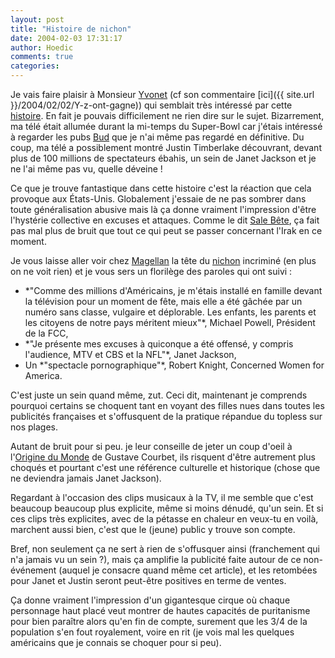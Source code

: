 ```yaml
---
layout: post
title: "Histoire de nichon"
date: 2004-02-03 17:31:17
author: Hoedic
comments: true
categories: 
---
```



Je vais faire plaisir à Monsieur [Yvonet](http://yvonet.com/) (cf son commentaire [ici]({{ site.url }}/2004/02/02/Y-z-ont-gagne)) qui semblait très intéressé par cette [histoire](http://www.nytimes.com/2004/02/03/sports/football/03HALF.html). En fait je pouvais difficilement ne rien dire sur le sujet. Bizarrement, ma télé était allumée durant la mi-temps du Super-Bowl car j'étais intéressé à regarder les pubs [Bud](http://www.budweiser.com/budweiser-ads.html) que je n'ai même pas regardé en définitive. Du coup, ma télé a possiblement montré Justin Timberlake découvrant, devant plus de 100 millions de spectateurs ébahis, un sein de Janet Jackson et je ne l'ai même pas vu, quelle déveine !

Ce que je trouve fantastique dans cette histoire c'est la réaction que cela provoque aux États-Unis. Globalement j'essaie de ne pas sombrer dans toute généralisation abusive mais là ça donne vraiment l'impression d'être l'hystérie collective en excuses et attaques. Comme le dit [Sale Bête](http://www.salebete.net/archives/000232.html¸), ça fait pas mal plus de bruit que tout ce qui peut se passer concernant l'Irak en ce moment.

Je vous laisse aller voir chez [Magellan](http://carnets.ixmedia.com/magellan/) la tête du [nichon](http://carnets.ixmedia.com/magellan/archives/004104.html) incriminé (en plus on ne voit rien) et je vous sers un florilège des paroles qui ont suivi :
<ul>
<li>*"Comme des millions d'Américains, je m'étais installé en famille devant la télévision pour un moment de fête, mais elle a été gâchée par un numéro sans classe, vulgaire et déplorable. Les enfants, les parents et les citoyens de notre pays méritent mieux"*, Michael Powell, Président de la FCC,</li>
<li>*"Je présente mes excuses à quiconque a été offensé, y compris l'audience, MTV et CBS et la NFL"*, Janet Jackson,</li>
<li> Un *"spectacle pornographique"*, Robert Knight,  Concerned Women for America.</li>
</ul>

C'est juste un sein quand même, zut. Ceci dit, maintenant je comprends pourquoi certains se choquent tant en voyant des filles nues dans toutes les publicités françaises et s'offusquent de la pratique répandue du topless sur nos plages.

Autant de bruit pour si peu. je leur conseille de jeter un coup d'oeil à l'[Origine du Monde](http://www.ava.qc.ca/ecrits/chroniques/Courbet.html) de Gustave Courbet, ils risquent d'être autrement plus choqués et pourtant c'est une référence culturelle et historique (chose que ne deviendra jamais Janet Jackson).

Regardant à l'occasion des clips musicaux à la TV, il me semble que c'est beaucoup beaucoup plus explicite, même si moins dénudé, qu'un sein. Et si ces clips très explicites, avec de la pétasse en chaleur en veux-tu en voilà, marchent aussi bien, c'est que le (jeune) public y trouve son compte.

Bref, non seulement ça ne sert à rien de s'offusquer ainsi (franchement qui n'a jamais vu un sein ?), mais ça amplifie la publicité faite autour de ce non-événement (auquel je consacre quand même cet article), et les retombées pour Janet et Justin seront peut-être positives en terme de ventes.

Ça donne vraiment l'impression d'un gigantesque cirque où chaque personnage haut placé veut montrer de hautes capacités de puritanisme pour bien paraître alors qu'en fin de compte, surement que les 3/4 de la population s'en fout royalement, voire en rit (je vois mal les quelques américains que je connais se choquer pour si peu).